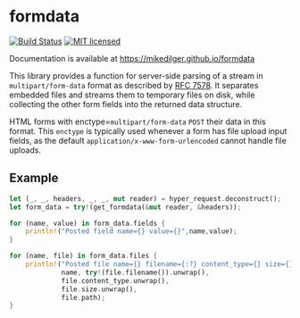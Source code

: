 # formdata

[![Build Status](https://travis-ci.org/mikedilger/formdata.svg?branch=master)](https://travis-ci.org/mikedilger/formdata)
[![MIT licensed](https://img.shields.io/badge/license-MIT-blue.svg)](./LICENSE)

Documentation is available at https://mikedilger.github.io/formdata

This library provides a function for server-side parsing of a stream in
`multipart/form-data` format as described by [RFC 7578](https://tools.ietf.org/html/rfc7578).
It separates embedded files and streams them to temporary files on disk, while collecting
the other form fields into the returned data structure.

HTML forms with enctype=`multipart/form-data` `POST` their data in this format.
This `enctype` is typically used whenever a form has file upload input fields,
as the default `application/x-www-form-urlencoded` cannot handle file uploads.

## Example

```rust
let (_, _, headers, _, _, mut reader) = hyper_request.deconstruct();
let form_data = try!(get_formdata(&mut reader, &headers));

for (name, value) in form_data.fields {
    println!("Posted field name={} value={}",name,value);
}

for (name, file) in form_data.files {
    println!("Posted file name={} filename={:?} content_type={} size={} temporary_path={:?}",
             name, try!(file.filename()).unwrap(),
             file.content_type.unwrap(),
             file.size.unwrap(),
             file.path);
}
```

